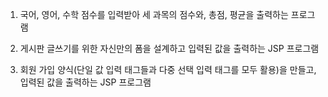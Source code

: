 1. 국어, 영어, 수학 점수를 입력받아 세 과목의 점수와, 총점, 평균을 출력하는 프로그램

2. 게시판 글쓰기를 위한 자신만의 폼을 설계하고 입력된 값을 출력하는 JSP 프로그램

3. 회원 가입 양식(단일 값 입력 태그들과 다중 선택 입력 태그를 모두 활용)을 만들고, 입력된 값을 출력하는 JSP 프로그램
